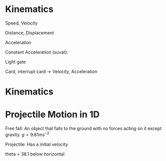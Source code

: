 # Kinematics

Speed, Velocity

Distance, Displacement

Acceleration

Constant Acceleration (suvat):


Light gate

Card, interrupt card -> Velocity, Acceleration







# Kinematics

# Projectile Motion in 1D

Free fall: An object that falls to the ground with no forces acting on it except gravity. $g=9.81ms^{-2}$

Projectile: Has a initial velocity

theta = 38.1 below horizontal





